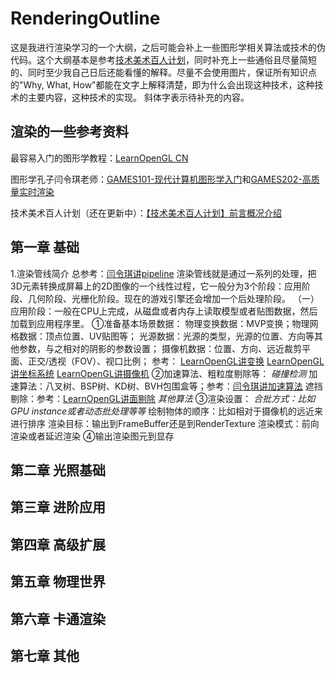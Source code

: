 # RenderingOutline

这是我进行渲染学习的一个大纲，之后可能会补上一些图形学相关算法或技术的伪代码。这个大纲基本是参考[技术美术百人计划](https://docs.qq.com/doc/DUFdKZE1oVFd3ZlBs)，同时补充上一些通俗且尽量简短的、同时至少我自己日后还能看懂的解释。尽量不会使用图片，保证所有知识点的"Why, What, How"都能在文字上解释清楚，即为什么会出现这种技术，这种技术的主要内容，这种技术的实现。
斜体字表示待补充的内容。

## 渲染的一些参考资料

最容易入门的图形学教程：[LearnOpenGL CN](https://learnopengl-cn.github.io/)

图形学孔子闫令琪老师：[GAMES101-现代计算机图形学入门](https://www.bilibili.com/video/BV1X7411F744)和[GAMES202-高质量实时渲染](https://www.bilibili.com/video/BV1YK4y1T7yY)

技术美术百人计划（还在更新中）：[【技术美术百人计划】前言概况介绍](https://www.bilibili.com/video/BV1oo4y1d71a)

## 第一章 基础

1.渲染管线简介
总参考：[闫令琪讲pipeline](https://www.bilibili.com/video/BV1X7411F744?p=8&t=1960)
渲染管线就是通过一系列的处理，把3D元素转换成屏幕上的2D图像的一个线性过程，它一般分为3个阶段：应用阶段、几何阶段、光栅化阶段。现在的游戏引擎还会增加一个后处理阶段。
（一）应用阶段：一般在CPU上完成，从磁盘或者内存上读取模型或者贴图数据，然后加载到应用程序里。
①准备基本场景数据：
物理变换数据：MVP变换；物理网格数据：顶点位置、UV贴图等；
光源数据：光源的类型，光源的位置、方向等其他参数，与之相对的阴影的参数设置；
摄像机数据：位置、方向、远近裁剪平面、正交/透视（FOV）、视口比例；
参考：
[LearnOpenGL讲变换](https://learnopengl-cn.github.io/01%20Getting%20started/07%20Transformations/)
[LearnOpenGL讲坐标系统](https://learnopengl-cn.github.io/01%20Getting%20started/08%20Coordinate%20Systems/)
[LearnOpenGL讲摄像机](https://learnopengl-cn.github.io/01%20Getting%20started/09%20Camera/)
②加速算法、粗粒度剔除等：
*碰撞检测*
加速算法：八叉树、BSP树、KD树、BVH包围盒等；参考：[闫令琪讲加速算法](https://www.bilibili.com/video/BV1X7411F744?p=14&t=1100)
遮挡剔除：参考：[LearnOpenGL讲面剔除](https://learnopengl-cn.github.io/04%20Advanced%20OpenGL/04%20Face%20culling/)
*其他算法*
③渲染设置：
*合批方式：比如GPU instance或者动态批处理等等*
绘制物体的顺序：比如相对于摄像机的远近来进行排序
渲染目标：输出到FrameBuffer还是到RenderTexture
渲染模式：前向渲染或者延迟渲染
④输出渲染图元到显存
## 第二章 光照基础

## 第三章 进阶应用

## 第四章 高级扩展

## 第五章 物理世界

## 第六章 卡通渲染

## 第七章 其他